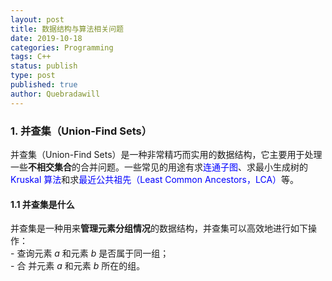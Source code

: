 ```yaml
---
layout: post
title: 数据结构与算法相关问题
date: 2019-10-18
categories: Programming
tags: C++
status: publish
type: post
published: true
author: Quebradawill
---
```


### 1. 并查集（Union-Find Sets）

并查集（Union-Find Sets）是一种非常精巧而实用的数据结构，它主要用于处理一些**不相交集合**的合并问题。一些常见的用途有求<font color='blue'>连通子图</font>、求最小生成树的 <font color='blue'>Kruskal 算法</font>和求<font color='blue'>最近公共祖先（Least Common Ancestors，LCA）</font>等。 

#### 1.1 并查集是什么

并查集是一种用来**管理元素分组情况**的数据结构，并查集可以高效地进行如下操作：<br>- 查询元素 $a$ 和元素 $b$ 是否属于同一组；<br>-  合 并元素 $a$ 和元素 $b$ 所在的组。


